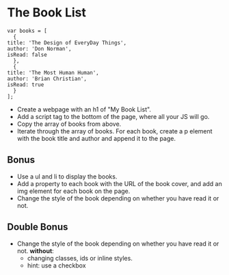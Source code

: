 # The Book List

    var books = [
      {
	title: 'The Design of EveryDay Things',
	author: 'Don Norman',
	isRead: false
      },
      { 
	title: 'The Most Human Human',
	author: 'Brian Christian',
	isRead: true
      }
    ];

- Create a webpage with an h1 of "My Book List".
- Add a script tag to the bottom of the page, where all your JS will go.
- Copy the array of books from above.
- Iterate through the array of books. For each book, create a p element with the book title and author and append it to the page.

## Bonus

- Use a ul and li to display the books.
- Add a property to each book with the URL of the book cover, and add an img element for each book on the page.
- Change the style of the book depending on whether you have read it or not.

## Double Bonus

- Change the style of the book depending on whether you have read it or not. **without**:
  - changing classes, ids or inline styles.
  - hint: use a checkbox